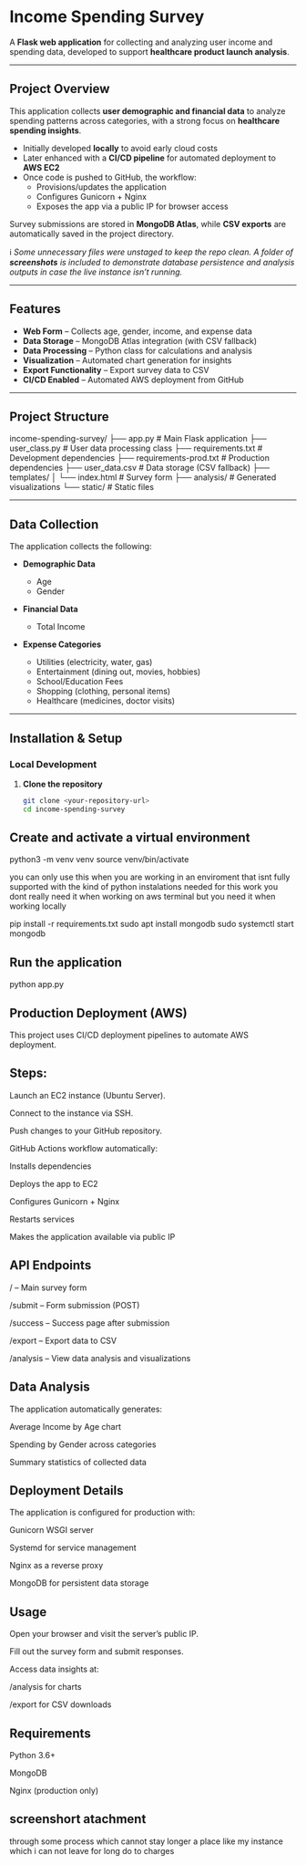 
#  Income Spending Survey   

A **Flask web application** for collecting and analyzing user income and spending data, developed to support **healthcare product launch analysis**.  

---

##  Project Overview  

This application collects **user demographic and financial data** to analyze spending patterns across categories, with a strong focus on **healthcare spending insights**.  

- Initially developed **locally** to avoid early cloud costs  
- Later enhanced with a **CI/CD pipeline** for automated deployment to **AWS EC2**  
- Once code is pushed to GitHub, the workflow:  
  - Provisions/updates the application  
  - Configures Gunicorn + Nginx  
  - Exposes the app via a public IP for browser access  

Survey submissions are stored in **MongoDB Atlas**, while **CSV exports** are automatically saved in the project directory.  

ℹ *Some unnecessary files were unstaged to keep the repo clean. A folder of **screenshots** is included to demonstrate database persistence and analysis outputs in case the live instance isn’t running.*  

---

##  Features  

-  **Web Form** – Collects age, gender, income, and expense data  
-  **Data Storage** – MongoDB Atlas integration (with CSV fallback)  
-  **Data Processing** – Python class for calculations and analysis  
-  **Visualization** – Automated chart generation for insights  
-  **Export Functionality** – Export survey data to CSV  
-  **CI/CD Enabled** – Automated AWS deployment from GitHub  
---
##  Project Structure  

income-spending-survey/
├── app.py # Main Flask application
├── user_class.py # User data processing class
├── requirements.txt # Development dependencies
├── requirements-prod.txt # Production dependencies
├── user_data.csv # Data storage (CSV fallback)
├── templates/
│ └── index.html # Survey form
├── analysis/ # Generated visualizations
└── static/ # Static files

---

##  Data Collection

The application collects the following:

- **Demographic Data**  
  - Age  
  - Gender  

- **Financial Data**  
  - Total Income  

- **Expense Categories**  
  - Utilities (electricity, water, gas)  
  - Entertainment (dining out, movies, hobbies)  
  - School/Education Fees  
  - Shopping (clothing, personal items)  
  - Healthcare (medicines, doctor visits)  

---

##  Installation & Setup

### Local Development

1. **Clone the repository**
   ```bash
   git clone <your-repository-url>
   cd income-spending-survey

## Create and activate a virtual environment
python3 -m venv venv
source venv/bin/activate

you can only use this when you are working in an enviroment that isnt fully supported with the kind of python instalations needed for this work  you dont really need it when working on aws terminal but you need it when working locally

pip install -r requirements.txt
sudo apt install mongodb
sudo systemctl start mongodb
## Run the application

python app.py

## Production Deployment (AWS)

This project uses CI/CD deployment pipelines to automate AWS deployment.

## Steps:

Launch an EC2 instance (Ubuntu Server).

Connect to the instance via SSH.

Push changes to your GitHub repository.

GitHub Actions workflow automatically:

Installs dependencies

Deploys the app to EC2

Configures Gunicorn + Nginx

Restarts services

Makes the application available via public IP
## API Endpoints

/ – Main survey form

/submit – Form submission (POST)

/success – Success page after submission

/export – Export data to CSV

/analysis – View data analysis and visualizations

## Data Analysis

The application automatically generates:

Average Income by Age chart

Spending by Gender across categories

Summary statistics of collected data

## Deployment Details

The application is configured for production with:

Gunicorn WSGI server

Systemd for service management

Nginx as a reverse proxy

MongoDB for persistent data storage

## Usage

Open your browser and visit the server’s public IP.

Fill out the survey form and submit responses.

Access data insights at:

/analysis for charts

/export for CSV downloads

## Requirements

Python 3.6+

MongoDB

Nginx (production only)

## screenshort atachment
through some process which cannot stay longer a place like my instance which i can not leave for long do to charges
